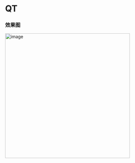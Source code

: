 # QT
### 效果图
<img width="403" alt="image" src="https://github.com/user-attachments/assets/529943b0-b14c-420b-ae43-6d21d26f9e18">
